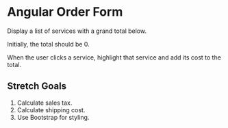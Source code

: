 # Angular Order Form

Display a list of services with a grand total below.

Initially, the total should be 0.

When the user clicks a service, highlight that service and
add its cost to the total.

## Stretch Goals

1. Calculate sales tax.
2. Calculate shipping cost.
3. Use Bootstrap for styling.